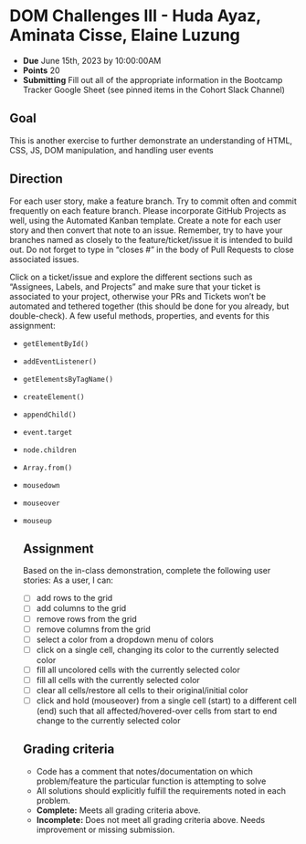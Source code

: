 # DOM Challenges III - Huda Ayaz, Aminata Cisse, Elaine Luzung

- **Due** June 15th, 2023 by 10:00:00AM
- **Points** 20
- **Submitting** Fill out all of the appropriate information in the Bootcamp Tracker Google Sheet (see pinned items in the Cohort Slack Channel)

## Goal

This is another exercise to further demonstrate an understanding of HTML, CSS, JS, DOM manipulation, and handling user events

## Direction

For each user story, make a feature branch. Try to commit often and commit frequently on each feature branch. Please incorporate GitHub Projects as well, using the Automated Kanban template. Create a note for each user story and then convert that note to an issue. Remember, try to have your branches named as closely to the feature/ticket/issue it is intended to build out. Do not forget to type in “closes #” in the body of Pull Requests to close associated issues.

Click on a ticket/issue and explore the different sections such as “Assignees, Labels, and Projects” and make sure that your ticket is associated to your project, otherwise your PRs and Tickets won’t be automated and tethered together (this should be done for you already, but double-check).
A few useful methods, properties, and events for this assignment:

- `getElementById()`
- `addEventListener()`
- `getElementsByTagName()`
- `createElement()`
- `appendChild()`
- `event.target`
- `node.children`
- `Array.from()`
- `mousedown`
- `mouseover`
- `mouseup`

  ## Assignment

  Based on the in-class demonstration, complete the following user stories:
  As a user, I can:

  - [ ] add rows to the grid
  - [ ] add columns to the grid
  - [ ] remove rows from the grid
  - [ ] remove columns from the grid
  - [ ] select a color from a dropdown menu of colors
  - [ ] click on a single cell, changing its color to the currently selected color
  - [ ] fill all uncolored cells with the currently selected color
  - [ ] fill all cells with the currently selected color
  - [ ] clear all cells/restore all cells to their original/initial color
  - [ ] click and hold (mouseover) from a single cell (start) to a different cell (end) such that all affected/hovered-over cells from start to end change to the currently selected color

  ## Grading criteria

  - Code has a comment that notes/documentation on which problem/feature the particular function is attempting to solve
  - All solutions should explicitly fulfill the requirements noted in each problem.
  - **Complete:** Meets all grading criteria above.
  - **Incomplete:** Does not meet all grading criteria above. Needs improvement or missing submission.